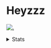 # Heyzzz  

[![.](https://skillicons.dev/icons?i=js,java)](https://skillicons.dev)  

<details>
<summary>Stats</summary
<!--START_SECTION:waka-->

```txt
JavaScript   19 hrs 47 mins  █████████████████▓░░░░░░░   70.93 %
CSS          5 hrs 45 mins   █████░░░░░░░░░░░░░░░░░░░░   20.66 %
Rust         1 hr 15 mins    █░░░░░░░░░░░░░░░░░░░░░░░░   04.54 %
JSON         51 mins         ▓░░░░░░░░░░░░░░░░░░░░░░░░   03.06 %
TOML         13 mins         ▒░░░░░░░░░░░░░░░░░░░░░░░░   00.81 %
```

<!--END_SECTION:waka-->
</details>
